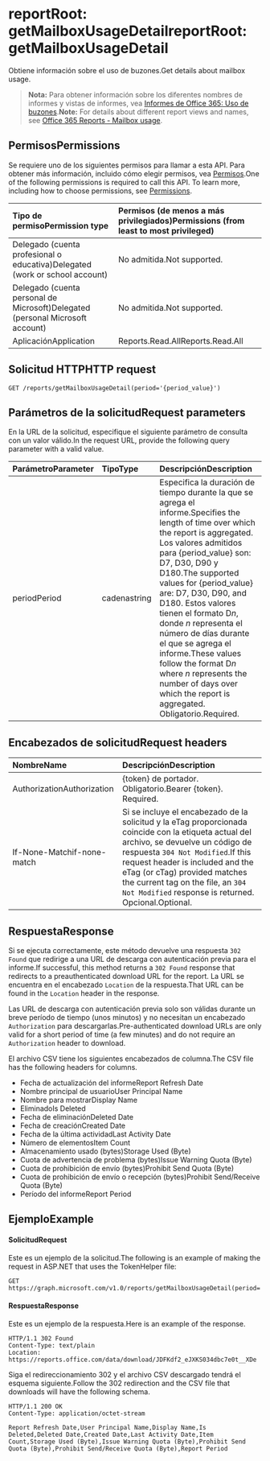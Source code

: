 # <a name="reportroot-getmailboxusagedetail"></a><span data-ttu-id="bfdbb-101">reportRoot: getMailboxUsageDetail</span><span class="sxs-lookup"><span data-stu-id="bfdbb-101">reportRoot: getMailboxUsageDetail</span></span>

<span data-ttu-id="bfdbb-102">Obtiene información sobre el uso de buzones.</span><span class="sxs-lookup"><span data-stu-id="bfdbb-102">Get details about mailbox usage.</span></span>

> <span data-ttu-id="bfdbb-103">**Nota:** Para obtener información sobre los diferentes nombres de informes y vistas de informes, vea [Informes de Office 365: Uso de buzones]((https://support.office.com/client/Mailbox-usage-beffbe01-ce2d-4614-9ae5-7898868e2729)).</span><span class="sxs-lookup"><span data-stu-id="bfdbb-103">**Note:** For details about different report views and names, see [Office 365 Reports - Mailbox usage]((https://support.office.com/client/Mailbox-usage-beffbe01-ce2d-4614-9ae5-7898868e2729)).</span></span>

## <a name="permissions"></a><span data-ttu-id="bfdbb-104">Permisos</span><span class="sxs-lookup"><span data-stu-id="bfdbb-104">Permissions</span></span>

<span data-ttu-id="bfdbb-p101">Se requiere uno de los siguientes permisos para llamar a esta API. Para obtener más información, incluido cómo elegir permisos, vea [Permisos](../../../concepts/permissions_reference.md).</span><span class="sxs-lookup"><span data-stu-id="bfdbb-p101">One of the following permissions is required to call this API. To learn more, including how to choose permissions, see [Permissions](../../../concepts/permissions_reference.md).</span></span>

| <span data-ttu-id="bfdbb-107">Tipo de permiso</span><span class="sxs-lookup"><span data-stu-id="bfdbb-107">Permission type</span></span>                        | <span data-ttu-id="bfdbb-108">Permisos (de menos a más privilegiados)</span><span class="sxs-lookup"><span data-stu-id="bfdbb-108">Permissions (from least to most privileged)</span></span> |
| :------------------------------------- | :--------------------------------------- |
| <span data-ttu-id="bfdbb-109">Delegado (cuenta profesional o educativa)</span><span class="sxs-lookup"><span data-stu-id="bfdbb-109">Delegated (work or school account)</span></span>     | <span data-ttu-id="bfdbb-110">No admitida.</span><span class="sxs-lookup"><span data-stu-id="bfdbb-110">Not supported.</span></span>                           |
| <span data-ttu-id="bfdbb-111">Delegado (cuenta personal de Microsoft)</span><span class="sxs-lookup"><span data-stu-id="bfdbb-111">Delegated (personal Microsoft account)</span></span> | <span data-ttu-id="bfdbb-112">No admitida.</span><span class="sxs-lookup"><span data-stu-id="bfdbb-112">Not supported.</span></span>                           |
| <span data-ttu-id="bfdbb-113">Aplicación</span><span class="sxs-lookup"><span data-stu-id="bfdbb-113">Application</span></span>                            | <span data-ttu-id="bfdbb-114">Reports.Read.All</span><span class="sxs-lookup"><span data-stu-id="bfdbb-114">Reports.Read.All</span></span>                         |

## <a name="http-request"></a><span data-ttu-id="bfdbb-115">Solicitud HTTP</span><span class="sxs-lookup"><span data-stu-id="bfdbb-115">HTTP request</span></span>

<!-- { "blockType": "ignored" } --> 

```http
GET /reports/getMailboxUsageDetail(period='{period_value}')
```

## <a name="request-parameters"></a><span data-ttu-id="bfdbb-116">Parámetros de la solicitud</span><span class="sxs-lookup"><span data-stu-id="bfdbb-116">Request parameters</span></span>

<span data-ttu-id="bfdbb-117">En la URL de la solicitud, especifique el siguiente parámetro de consulta con un valor válido.</span><span class="sxs-lookup"><span data-stu-id="bfdbb-117">In the request URL, provide the following query parameter with a valid value.</span></span>

| <span data-ttu-id="bfdbb-118">Parámetro</span><span class="sxs-lookup"><span data-stu-id="bfdbb-118">Parameter</span></span> | <span data-ttu-id="bfdbb-119">Tipo</span><span class="sxs-lookup"><span data-stu-id="bfdbb-119">Type</span></span>   | <span data-ttu-id="bfdbb-120">Descripción</span><span class="sxs-lookup"><span data-stu-id="bfdbb-120">Description</span></span>                              |
| :-------- | :----- | :--------------------------------------- |
| <span data-ttu-id="bfdbb-121">period</span><span class="sxs-lookup"><span data-stu-id="bfdbb-121">Period</span></span>    | <span data-ttu-id="bfdbb-122">cadena</span><span class="sxs-lookup"><span data-stu-id="bfdbb-122">string</span></span> | <span data-ttu-id="bfdbb-123">Especifica la duración de tiempo durante la que se agrega el informe.</span><span class="sxs-lookup"><span data-stu-id="bfdbb-123">Specifies the length of time over which the report is aggregated.</span></span> <span data-ttu-id="bfdbb-124">Los valores admitidos para {period_value} son: D7, D30, D90 y D180.</span><span class="sxs-lookup"><span data-stu-id="bfdbb-124">The supported values for {period_value} are: D7, D30, D90, and D180.</span></span> <span data-ttu-id="bfdbb-125">Estos valores tienen el formato D*n*, donde *n* representa el número de días durante el que se agrega el informe.</span><span class="sxs-lookup"><span data-stu-id="bfdbb-125">These values follow the format D*n* where *n* represents the number of days over which the report is aggregated.</span></span> <span data-ttu-id="bfdbb-126">Obligatorio.</span><span class="sxs-lookup"><span data-stu-id="bfdbb-126">Required.</span></span> |

## <a name="request-headers"></a><span data-ttu-id="bfdbb-127">Encabezados de solicitud</span><span class="sxs-lookup"><span data-stu-id="bfdbb-127">Request headers</span></span>

| <span data-ttu-id="bfdbb-128">Nombre</span><span class="sxs-lookup"><span data-stu-id="bfdbb-128">Name</span></span>          | <span data-ttu-id="bfdbb-129">Descripción</span><span class="sxs-lookup"><span data-stu-id="bfdbb-129">Description</span></span>                              |
| :------------ | :--------------------------------------- |
| <span data-ttu-id="bfdbb-130">Authorization</span><span class="sxs-lookup"><span data-stu-id="bfdbb-130">Authorization</span></span> | <span data-ttu-id="bfdbb-p103">{token} de portador. Obligatorio.</span><span class="sxs-lookup"><span data-stu-id="bfdbb-p103">Bearer {token}. Required.</span></span>                |
| <span data-ttu-id="bfdbb-133">If-None-Match</span><span class="sxs-lookup"><span data-stu-id="bfdbb-133">if-none-match</span></span> | <span data-ttu-id="bfdbb-134">Si se incluye el encabezado de la solicitud y la eTag proporcionada coincide con la etiqueta actual del archivo, se devuelve un código de respuesta `304 Not Modified`.</span><span class="sxs-lookup"><span data-stu-id="bfdbb-134">If this request header is included and the eTag (or cTag) provided matches the current tag on the file, an `304 Not Modified` response is returned.</span></span> <span data-ttu-id="bfdbb-135">Opcional.</span><span class="sxs-lookup"><span data-stu-id="bfdbb-135">Optional.</span></span> |

## <a name="response"></a><span data-ttu-id="bfdbb-136">Respuesta</span><span class="sxs-lookup"><span data-stu-id="bfdbb-136">Response</span></span>

<span data-ttu-id="bfdbb-137">Si se ejecuta correctamente, este método devuelve una respuesta `302 Found` que redirige a una URL de descarga con autenticación previa para el informe.</span><span class="sxs-lookup"><span data-stu-id="bfdbb-137">If successful, this method returns a `302 Found` response that redirects to a preauthenticated download URL for the report.</span></span> <span data-ttu-id="bfdbb-138">La URL se encuentra en el encabezado `Location` de la respuesta.</span><span class="sxs-lookup"><span data-stu-id="bfdbb-138">That URL can be found in the `Location` header in the response.</span></span>

<span data-ttu-id="bfdbb-139">Las URL de descarga con autenticación previa solo son válidas durante un breve período de tiempo (unos minutos) y no necesitan un encabezado `Authorization` para descargarlas.</span><span class="sxs-lookup"><span data-stu-id="bfdbb-139">Pre-authenticated download URLs are only valid for a short period of time (a few minutes) and do not require an `Authorization` header to download.</span></span>

<span data-ttu-id="bfdbb-140">El archivo CSV tiene los siguientes encabezados de columna.</span><span class="sxs-lookup"><span data-stu-id="bfdbb-140">The CSV file has the following headers for columns.</span></span>

- <span data-ttu-id="bfdbb-141">Fecha de actualización del informe</span><span class="sxs-lookup"><span data-stu-id="bfdbb-141">Report Refresh Date</span></span>
- <span data-ttu-id="bfdbb-142">Nombre principal de usuario</span><span class="sxs-lookup"><span data-stu-id="bfdbb-142">User Principal Name</span></span>
- <span data-ttu-id="bfdbb-143">Nombre para mostrar</span><span class="sxs-lookup"><span data-stu-id="bfdbb-143">Display Name</span></span>
- <span data-ttu-id="bfdbb-144">Eliminado</span><span class="sxs-lookup"><span data-stu-id="bfdbb-144">Is Deleted</span></span>
- <span data-ttu-id="bfdbb-145">Fecha de eliminación</span><span class="sxs-lookup"><span data-stu-id="bfdbb-145">Deleted Date</span></span>
- <span data-ttu-id="bfdbb-146">Fecha de creación</span><span class="sxs-lookup"><span data-stu-id="bfdbb-146">Created Date</span></span>
- <span data-ttu-id="bfdbb-147">Fecha de la última actividad</span><span class="sxs-lookup"><span data-stu-id="bfdbb-147">Last Activity Date</span></span>
- <span data-ttu-id="bfdbb-148">Número de elementos</span><span class="sxs-lookup"><span data-stu-id="bfdbb-148">Item Count</span></span>
- <span data-ttu-id="bfdbb-149">Almacenamiento usado (bytes)</span><span class="sxs-lookup"><span data-stu-id="bfdbb-149">Storage Used (Byte)</span></span>
- <span data-ttu-id="bfdbb-150">Cuota de advertencia de problema (bytes)</span><span class="sxs-lookup"><span data-stu-id="bfdbb-150">Issue Warning Quota (Byte)</span></span>
- <span data-ttu-id="bfdbb-151">Cuota de prohibición de envío (bytes)</span><span class="sxs-lookup"><span data-stu-id="bfdbb-151">Prohibit Send Quota (Byte)</span></span>
- <span data-ttu-id="bfdbb-152">Cuota de prohibición de envío o recepción (bytes)</span><span class="sxs-lookup"><span data-stu-id="bfdbb-152">Prohibit Send/Receive Quota (Byte)</span></span>
- <span data-ttu-id="bfdbb-153">Período del informe</span><span class="sxs-lookup"><span data-stu-id="bfdbb-153">Report Period</span></span>

## <a name="example"></a><span data-ttu-id="bfdbb-154">Ejemplo</span><span class="sxs-lookup"><span data-stu-id="bfdbb-154">Example</span></span>

#### <a name="request"></a><span data-ttu-id="bfdbb-155">Solicitud</span><span class="sxs-lookup"><span data-stu-id="bfdbb-155">Request</span></span>

<span data-ttu-id="bfdbb-156">Este es un ejemplo de la solicitud.</span><span class="sxs-lookup"><span data-stu-id="bfdbb-156">The following is an example of making the request in ASP.NET that uses the TokenHelper file:</span></span>

<!-- {
  "blockType": "request",
  "name": "reportroot_getmailboxusageuserdetail"
}-->

```http
GET https://graph.microsoft.com/v1.0/reports/getMailboxUsageDetail(period='D7')
```

#### <a name="response"></a><span data-ttu-id="bfdbb-157">Respuesta</span><span class="sxs-lookup"><span data-stu-id="bfdbb-157">Response</span></span>

<span data-ttu-id="bfdbb-158">Este es un ejemplo de la respuesta.</span><span class="sxs-lookup"><span data-stu-id="bfdbb-158">Here is an example of the response.</span></span>

<!-- { "blockType": "ignored" } --> 

```http
HTTP/1.1 302 Found
Content-Type: text/plain
Location: https://reports.office.com/data/download/JDFKdf2_eJXKS034dbc7e0t__XDe
```

<span data-ttu-id="bfdbb-159">Siga el redireccionamiento 302 y el archivo CSV descargado tendrá el esquema siguiente.</span><span class="sxs-lookup"><span data-stu-id="bfdbb-159">Follow the 302 redirection and the CSV file that downloads will have the following schema.</span></span>

<!-- {
  "blockType": "response",
  "truncated": true,
  "@odata.type": "stream"
} -->

```http
HTTP/1.1 200 OK
Content-Type: application/octet-stream

Report Refresh Date,User Principal Name,Display Name,Is Deleted,Deleted Date,Created Date,Last Activity Date,Item Count,Storage Used (Byte),Issue Warning Quota (Byte),Prohibit Send Quota (Byte),Prohibit Send/Receive Quota (Byte),Report Period
```
